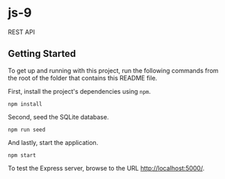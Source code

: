 # js-9
 REST API

 ## Getting Started

 To get up and running with this project, run the following commands from the root of the folder that contains this README file.

 First, install the project's dependencies using `npm`.

 ```
 npm install

 ```

 Second, seed the SQLite database.

 ```
 npm run seed
 ```

 And lastly, start the application.

 ```
 npm start
 ```

 To test the Express server, browse to the URL [http://localhost:5000/](http://localhost:5000/).
